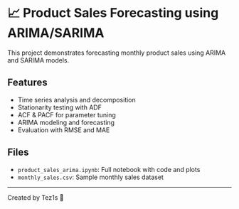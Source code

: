 # 📈 Product Sales Forecasting using ARIMA/SARIMA

This project demonstrates forecasting monthly product sales using ARIMA and SARIMA models.

## Features
- Time series analysis and decomposition
- Stationarity testing with ADF
- ACF & PACF for parameter tuning
- ARIMA modeling and forecasting
- Evaluation with RMSE and MAE

## Files
- `product_sales_arima.ipynb`: Full notebook with code and plots
- `monthly_sales.csv`: Sample monthly sales dataset

---
Created by Tez1s 🚀
